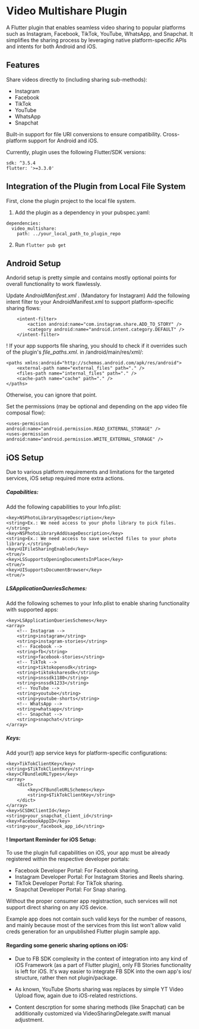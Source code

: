 # Video Multishare Plugin
A Flutter plugin that enables seamless video sharing to popular platforms such as Instagram, Facebook, TikTok, YouTube, WhatsApp, and Snapchat. It simplifies the sharing process by leveraging native platform-specific APIs and intents for both Android and iOS.

## Features
Share videos directly to (including sharing sub-methods):
- Instagram
- Facebook
- TikTok
- YouTube
- WhatsApp
- Snapchat

Built-in support for file URI conversions to ensure compatibility.
Cross-platform support for Android and iOS.

Currently, plugin uses the following Flutter/SDK versions:
```
sdk: ^3.5.4
flutter: '>=3.3.0'
```

## Integration of the Plugin from Local File System

First, clone the plugin project to the local file system.

1. Add the plugin as a dependency in your pubspec.yaml:
```
dependencies:
  video_multishare:
    path: ../your_local_path_to_plugin_repo
```

2. Run ```flutter pub get```


## Android Setup
Andorid setup is pretty simple and contains mostly optional points for overall functionality to work flawlessly.

Update *AndroidManifest.xml* .
(Mandatory for Instagram) Add the following intent filter to your AndroidManifest.xml to support platform-specific sharing flows:

```
    <intent-filter>
        <action android:name="com.instagram.share.ADD_TO_STORY" />
        <category android:name="android.intent.category.DEFAULT" />
    </intent-filter>
```

! If your app supports file sharing, you should to check if it overrides such of the plugin's *file_paths.xml*.  in /android/main/res/xml/:
```
<paths xmlns:android="http://schemas.android.com/apk/res/android">
    <external-path name="external_files" path="." />
    <files-path name="internal_files" path="." />
    <cache-path name="cache" path="." />
</paths>
```
Otherwise, you can ignore that point.

Set the permissions (may be optional and depending on the app video file composal flow):
```
<uses-permission android:name="android.permission.READ_EXTERNAL_STORAGE" />
<uses-permission android:name="android.permission.WRITE_EXTERNAL_STORAGE" />
```

## iOS Setup

Due to various platform requirements and limitations for the targeted services, iOS setup required more extra actions.

##### Capabilities:
Add the following capabilities to your Info.plist:

```
<key>NSPhotoLibraryUsageDescription</key>
<string>Ex.: We need access to your photo library to pick files.</string>
<key>NSPhotoLibraryAddUsageDescription</key>
<string>Ex.: We need access to save selected files to your photo library.</string>
<key>UIFileSharingEnabled</key>
<true/>
<key>LSSupportsOpeningDocumentsInPlace</key>
<true/>
<key>UISupportsDocumentBrowser</key>
<true/>
```

##### LSApplicationQueriesSchemes:
Add the following schemes to your Info.plist to enable sharing functionality with supported apps:

```
<key>LSApplicationQueriesSchemes</key>
<array>
    <!-- Instagram -->
    <string>instagram</string>
    <string>instagram-stories</string>
    <!-- Facebook -->
    <string>fb</string>
    <string>facebook-stories</string>
    <!-- TikTok -->
    <string>tiktokopensdk</string>
    <string>tiktoksharesdk</string>
    <string>snssdk1180</string>
    <string>snssdk1233</string>
    <!-- YouTube -->
    <string>youtube</string>
    <string>youtube-shorts</string>
    <!-- WhatsApp -->
    <string>whatsapp</string>
    <!-- Snapchat -->
    <string>snapchat</string>
</array>

```

##### Keys:
Add your(!) app service keys for platform-specific configurations:

```
<key>TikTokClientKey</key>
<string>$TikTokClientKey</string>
<key>CFBundleURLTypes</key>
<array>
    <dict>
        <key>CFBundleURLSchemes</key>
        <string>$TikTokClientKey</string>
    </dict>
</array>
<key>SCSDKClientId</key>
<string>your_snapchat_client_id</string>
<key>FacebookAppID</key>
<string>your_facebook_app_id</string>
```

#### ! Important Reminder for iOS Setup:
To use the plugin full capabilities on iOS, your app must be already registered within the respective developer portals:

- Facebook Developer Portal: For Facebook sharing.
- Instagram Developer Portal: For Instagram Stories and Reels sharing.
- TikTok Developer Portal: For TikTok sharing.
- Snapchat Developer Portal: For Snap sharing.

Without the proper consumer app registraction, such services will not support direct sharing on any iOS device.

Example app does not contain such valid keys for the number of reasons, and mainly because most of the services from this list won't allow valid creds generation for an unpublished Flutter plugin sample app.

#### Regarding some generic sharing options on iOS:

- Due to FB SDK complexity in the context of integration into any kind of iOS Framework (as a part of Flutter plugin), only FB Stories functionality is left for iOS. It's way easier to integrate FB SDK into the own app's ios/ structure, rather then not plugin/package.

- As known, YouTube Shorts sharing was replaces by simple YT Video Upload flow, again due to iOS-related restrictions.

- Content descrption for some sharing methods (like Snapchat) can be additionally customized via VideoSharingDelegate.swift manual adjustment.

